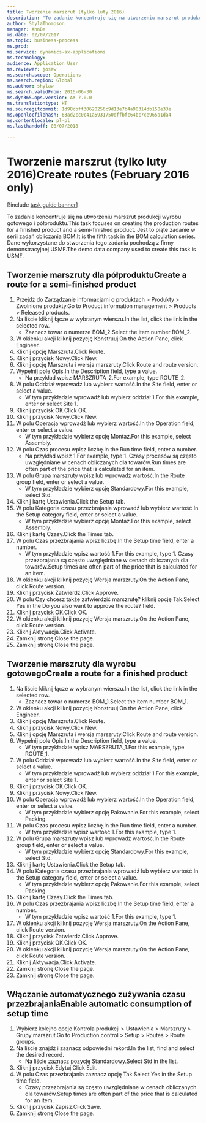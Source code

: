 ```yaml
--- 
title: Tworzenie marszrut (tylko luty 2016)
description: "To zadanie koncentruje się na utworzeniu marszrut produkcji wyrobu gotowego i półproduktu."
author: ShylaThompson
manager: AnnBe
ms.date: 02/07/2017
ms.topic: business-process
ms.prod: 
ms.service: dynamics-ax-applications
ms.technology: 
audience: Application User
ms.reviewer: josaw
ms.search.scope: Operations
ms.search.region: Global
ms.author: shylaw
ms.search.validFrom: 2016-06-30
ms.dyn365.ops.version: AX 7.0.0
ms.translationtype: HT
ms.sourcegitcommit: 1d98cbff30620256c9d13e7b4a90314db150e33e
ms.openlocfilehash: 63ad2cc0c41a5931750dffbfc64bc7ce965a1da4
ms.contentlocale: pl-pl
ms.lasthandoff: 08/07/2018

---
```

# <a name="create-routes-february-2016-only"></a><span data-ttu-id="d9bd4-103">Tworzenie marszrut (tylko luty 2016)</span><span class="sxs-lookup"><span data-stu-id="d9bd4-103">Create routes (February 2016 only)</span></span>

[!include [task guide banner](../../includes/task-guide-banner.md)]

<span data-ttu-id="d9bd4-104">To zadanie koncentruje się na utworzeniu marszrut produkcji wyrobu gotowego i półproduktu.</span><span class="sxs-lookup"><span data-stu-id="d9bd4-104">This task focuses on creating the production routes for a finished product and a semi-finished product.</span></span> <span data-ttu-id="d9bd4-105">Jest to piąte zadanie w serii zadań obliczania BOM.</span><span class="sxs-lookup"><span data-stu-id="d9bd4-105">It is the fifth task in the BOM calculation series.</span></span> <span data-ttu-id="d9bd4-106">Dane wykorzystane do stworzenia tego zadania pochodzą z firmy demonstracyjnej USMF.</span><span class="sxs-lookup"><span data-stu-id="d9bd4-106">The demo data company used to create this task is USMF.</span></span>


## <a name="create-a-route-for-a-semi-finished-product"></a><span data-ttu-id="d9bd4-107">Tworzenie marszruty dla półproduktu</span><span class="sxs-lookup"><span data-stu-id="d9bd4-107">Create a route for a semi-finished product</span></span>
1. <span data-ttu-id="d9bd4-108">Przejdź do Zarządzanie informacjami o produktach > Produkty > Zwolnione produkty.</span><span class="sxs-lookup"><span data-stu-id="d9bd4-108">Go to Product information management > Products > Released products.</span></span>
2. <span data-ttu-id="d9bd4-109">Na liście kliknij łącze w wybranym wierszu.</span><span class="sxs-lookup"><span data-stu-id="d9bd4-109">In the list, click the link in the selected row.</span></span>
    * <span data-ttu-id="d9bd4-110">Zaznacz towar o numerze BOM_2.</span><span class="sxs-lookup"><span data-stu-id="d9bd4-110">Select the item number BOM_2.</span></span>  
3. <span data-ttu-id="d9bd4-111">W okienku akcji kliknij pozycję Konstruuj.</span><span class="sxs-lookup"><span data-stu-id="d9bd4-111">On the Action Pane, click Engineer.</span></span>
4. <span data-ttu-id="d9bd4-112">Kliknij opcję Marszruta.</span><span class="sxs-lookup"><span data-stu-id="d9bd4-112">Click Route.</span></span>
5. <span data-ttu-id="d9bd4-113">Kliknij przycisk Nowy.</span><span class="sxs-lookup"><span data-stu-id="d9bd4-113">Click New.</span></span>
6. <span data-ttu-id="d9bd4-114">Kliknij opcję Marszruta i wersja marszruty.</span><span class="sxs-lookup"><span data-stu-id="d9bd4-114">Click Route and route version.</span></span>
7. <span data-ttu-id="d9bd4-115">Wypełnij pole Opis.</span><span class="sxs-lookup"><span data-stu-id="d9bd4-115">In the Description field, type a value.</span></span>
    * <span data-ttu-id="d9bd4-116">Na przykład wpisz MARSZRUTA_2.</span><span class="sxs-lookup"><span data-stu-id="d9bd4-116">For example, type ROUTE_2.</span></span>  
8. <span data-ttu-id="d9bd4-117">W polu Oddział wprowadź lub wybierz wartość.</span><span class="sxs-lookup"><span data-stu-id="d9bd4-117">In the Site field, enter or select a value.</span></span>
    * <span data-ttu-id="d9bd4-118">W tym przykładzie wprowadź lub wybierz oddział 1.</span><span class="sxs-lookup"><span data-stu-id="d9bd4-118">For this example, enter or select Site 1.</span></span>  
9. <span data-ttu-id="d9bd4-119">Kliknij przycisk OK.</span><span class="sxs-lookup"><span data-stu-id="d9bd4-119">Click OK.</span></span>
10. <span data-ttu-id="d9bd4-120">Kliknij przycisk Nowy.</span><span class="sxs-lookup"><span data-stu-id="d9bd4-120">Click New.</span></span>
11. <span data-ttu-id="d9bd4-121">W polu Operacja wprowadź lub wybierz wartość.</span><span class="sxs-lookup"><span data-stu-id="d9bd4-121">In the Operation field, enter or select a value.</span></span>
    * <span data-ttu-id="d9bd4-122">W tym przykładzie wybierz opcję Montaż.</span><span class="sxs-lookup"><span data-stu-id="d9bd4-122">For this example, select Assembly.</span></span>  
12. <span data-ttu-id="d9bd4-123">W polu Czas procesu wpisz liczbę.</span><span class="sxs-lookup"><span data-stu-id="d9bd4-123">In the Run time field, enter a number.</span></span>
    * <span data-ttu-id="d9bd4-124">Na przykład wpisz 1.</span><span class="sxs-lookup"><span data-stu-id="d9bd4-124">For example, type 1.</span></span> <span data-ttu-id="d9bd4-125">Czasy procesów są często uwzględniane w cenach obliczanych dla towarów.</span><span class="sxs-lookup"><span data-stu-id="d9bd4-125">Run times are often part of the price that is calculated for an item.</span></span>  
13. <span data-ttu-id="d9bd4-126">W polu Grupa marszruty wpisz lub wprowadź wartość.</span><span class="sxs-lookup"><span data-stu-id="d9bd4-126">In the Route group field, enter or select a value.</span></span>
    * <span data-ttu-id="d9bd4-127">W tym przykładzie wybierz opcję Standardowy.</span><span class="sxs-lookup"><span data-stu-id="d9bd4-127">For this example, select Std.</span></span>  
14. <span data-ttu-id="d9bd4-128">Kliknij kartę Ustawienia.</span><span class="sxs-lookup"><span data-stu-id="d9bd4-128">Click the Setup tab.</span></span>
15. <span data-ttu-id="d9bd4-129">W polu Kategoria czasu przezbrajania wprowadź lub wybierz wartość.</span><span class="sxs-lookup"><span data-stu-id="d9bd4-129">In the Setup category field, enter or select a value.</span></span>
    * <span data-ttu-id="d9bd4-130">W tym przykładzie wybierz opcję Montaż.</span><span class="sxs-lookup"><span data-stu-id="d9bd4-130">For this example, select Assembly.</span></span>  
16. <span data-ttu-id="d9bd4-131">Kliknij kartę Czasy.</span><span class="sxs-lookup"><span data-stu-id="d9bd4-131">Click the Times tab.</span></span>
17. <span data-ttu-id="d9bd4-132">W polu Czas przezbrajania wpisz liczbę.</span><span class="sxs-lookup"><span data-stu-id="d9bd4-132">In the Setup time field, enter a number.</span></span>
    * <span data-ttu-id="d9bd4-133">W tym przykładzie wpisz wartość 1.</span><span class="sxs-lookup"><span data-stu-id="d9bd4-133">For this example, type 1.</span></span> <span data-ttu-id="d9bd4-134">Czasy przezbrajania są często uwzględniane w cenach obliczanych dla towarów.</span><span class="sxs-lookup"><span data-stu-id="d9bd4-134">Setup times are often part of the price that is calculated for an item.</span></span>  
18. <span data-ttu-id="d9bd4-135">W okienku akcji kliknij pozycję Wersja marszruty.</span><span class="sxs-lookup"><span data-stu-id="d9bd4-135">On the Action Pane, click Route version.</span></span>
19. <span data-ttu-id="d9bd4-136">Kliknij przycisk Zatwierdź.</span><span class="sxs-lookup"><span data-stu-id="d9bd4-136">Click Approve.</span></span>
20. <span data-ttu-id="d9bd4-137">W polu Czy chcesz także zatwierdzić marszrutę? kliknij opcję Tak.</span><span class="sxs-lookup"><span data-stu-id="d9bd4-137">Select Yes in the Do you also want to approve the route? field.</span></span>
21. <span data-ttu-id="d9bd4-138">Kliknij przycisk OK.</span><span class="sxs-lookup"><span data-stu-id="d9bd4-138">Click OK.</span></span>
22. <span data-ttu-id="d9bd4-139">W okienku akcji kliknij pozycję Wersja marszruty.</span><span class="sxs-lookup"><span data-stu-id="d9bd4-139">On the Action Pane, click Route version.</span></span>
23. <span data-ttu-id="d9bd4-140">Kliknij Aktywacja.</span><span class="sxs-lookup"><span data-stu-id="d9bd4-140">Click Activate.</span></span>
24. <span data-ttu-id="d9bd4-141">Zamknij stronę.</span><span class="sxs-lookup"><span data-stu-id="d9bd4-141">Close the page.</span></span>
25. <span data-ttu-id="d9bd4-142">Zamknij stronę.</span><span class="sxs-lookup"><span data-stu-id="d9bd4-142">Close the page.</span></span>

## <a name="create-a-route-for-a-finished-product"></a><span data-ttu-id="d9bd4-143">Tworzenie marszruty dla wyrobu gotowego</span><span class="sxs-lookup"><span data-stu-id="d9bd4-143">Create a route for a finished product</span></span>
1. <span data-ttu-id="d9bd4-144">Na liście kliknij łącze w wybranym wierszu.</span><span class="sxs-lookup"><span data-stu-id="d9bd4-144">In the list, click the link in the selected row.</span></span>
    * <span data-ttu-id="d9bd4-145">Zaznacz towar o numerze BOM_1.</span><span class="sxs-lookup"><span data-stu-id="d9bd4-145">Select the item number BOM_1.</span></span>  
2. <span data-ttu-id="d9bd4-146">W okienku akcji kliknij pozycję Konstruuj.</span><span class="sxs-lookup"><span data-stu-id="d9bd4-146">On the Action Pane, click Engineer.</span></span>
3. <span data-ttu-id="d9bd4-147">Kliknij opcję Marszruta.</span><span class="sxs-lookup"><span data-stu-id="d9bd4-147">Click Route.</span></span>
4. <span data-ttu-id="d9bd4-148">Kliknij przycisk Nowy.</span><span class="sxs-lookup"><span data-stu-id="d9bd4-148">Click New.</span></span>
5. <span data-ttu-id="d9bd4-149">Kliknij opcję Marszruta i wersja marszruty.</span><span class="sxs-lookup"><span data-stu-id="d9bd4-149">Click Route and route version.</span></span>
6. <span data-ttu-id="d9bd4-150">Wypełnij pole Opis.</span><span class="sxs-lookup"><span data-stu-id="d9bd4-150">In the Description field, type a value.</span></span>
    * <span data-ttu-id="d9bd4-151">W tym przykładzie wpisz MARSZRUTA_1.</span><span class="sxs-lookup"><span data-stu-id="d9bd4-151">For this example, type ROUTE_1.</span></span>  
7. <span data-ttu-id="d9bd4-152">W polu Oddział wprowadź lub wybierz wartość.</span><span class="sxs-lookup"><span data-stu-id="d9bd4-152">In the Site field, enter or select a value.</span></span>
    * <span data-ttu-id="d9bd4-153">W tym przykładzie wprowadź lub wybierz oddział 1.</span><span class="sxs-lookup"><span data-stu-id="d9bd4-153">For this example, enter or select Site 1.</span></span>  
8. <span data-ttu-id="d9bd4-154">Kliknij przycisk OK.</span><span class="sxs-lookup"><span data-stu-id="d9bd4-154">Click OK.</span></span>
9. <span data-ttu-id="d9bd4-155">Kliknij przycisk Nowy.</span><span class="sxs-lookup"><span data-stu-id="d9bd4-155">Click New.</span></span>
10. <span data-ttu-id="d9bd4-156">W polu Operacja wprowadź lub wybierz wartość.</span><span class="sxs-lookup"><span data-stu-id="d9bd4-156">In the Operation field, enter or select a value.</span></span>
    * <span data-ttu-id="d9bd4-157">W tym przykładzie wybierz opcję Pakowanie.</span><span class="sxs-lookup"><span data-stu-id="d9bd4-157">For this example, select Packing.</span></span>  
11. <span data-ttu-id="d9bd4-158">W polu Czas procesu wpisz liczbę.</span><span class="sxs-lookup"><span data-stu-id="d9bd4-158">In the Run time field, enter a number.</span></span>
    * <span data-ttu-id="d9bd4-159">W tym przykładzie wpisz wartość 1.</span><span class="sxs-lookup"><span data-stu-id="d9bd4-159">For this example, type 1.</span></span>  
12. <span data-ttu-id="d9bd4-160">W polu Grupa marszruty wpisz lub wprowadź wartość.</span><span class="sxs-lookup"><span data-stu-id="d9bd4-160">In the Route group field, enter or select a value.</span></span>
    * <span data-ttu-id="d9bd4-161">W tym przykładzie wybierz opcję Standardowy.</span><span class="sxs-lookup"><span data-stu-id="d9bd4-161">For this example, select Std.</span></span>  
13. <span data-ttu-id="d9bd4-162">Kliknij kartę Ustawienia.</span><span class="sxs-lookup"><span data-stu-id="d9bd4-162">Click the Setup tab.</span></span>
14. <span data-ttu-id="d9bd4-163">W polu Kategoria czasu przezbrajania wprowadź lub wybierz wartość.</span><span class="sxs-lookup"><span data-stu-id="d9bd4-163">In the Setup category field, enter or select a value.</span></span>
    * <span data-ttu-id="d9bd4-164">W tym przykładzie wybierz opcję Pakowanie.</span><span class="sxs-lookup"><span data-stu-id="d9bd4-164">For this example, select Packing.</span></span>  
15. <span data-ttu-id="d9bd4-165">Kliknij kartę Czasy.</span><span class="sxs-lookup"><span data-stu-id="d9bd4-165">Click the Times tab.</span></span>
16. <span data-ttu-id="d9bd4-166">W polu Czas przezbrajania wpisz liczbę.</span><span class="sxs-lookup"><span data-stu-id="d9bd4-166">In the Setup time field, enter a number.</span></span>
    * <span data-ttu-id="d9bd4-167">W tym przykładzie wpisz wartość 1.</span><span class="sxs-lookup"><span data-stu-id="d9bd4-167">For this example, type 1.</span></span>  
17. <span data-ttu-id="d9bd4-168">W okienku akcji kliknij pozycję Wersja marszruty.</span><span class="sxs-lookup"><span data-stu-id="d9bd4-168">On the Action Pane, click Route version.</span></span>
18. <span data-ttu-id="d9bd4-169">Kliknij przycisk Zatwierdź.</span><span class="sxs-lookup"><span data-stu-id="d9bd4-169">Click Approve.</span></span>
19. <span data-ttu-id="d9bd4-170">Kliknij przycisk OK.</span><span class="sxs-lookup"><span data-stu-id="d9bd4-170">Click OK.</span></span>
20. <span data-ttu-id="d9bd4-171">W okienku akcji kliknij pozycję Wersja marszruty.</span><span class="sxs-lookup"><span data-stu-id="d9bd4-171">On the Action Pane, click Route version.</span></span>
21. <span data-ttu-id="d9bd4-172">Kliknij Aktywacja.</span><span class="sxs-lookup"><span data-stu-id="d9bd4-172">Click Activate.</span></span>
22. <span data-ttu-id="d9bd4-173">Zamknij stronę.</span><span class="sxs-lookup"><span data-stu-id="d9bd4-173">Close the page.</span></span>
23. <span data-ttu-id="d9bd4-174">Zamknij stronę.</span><span class="sxs-lookup"><span data-stu-id="d9bd4-174">Close the page.</span></span>

## <a name="enable-automatic-consumption-of-setup-time"></a><span data-ttu-id="d9bd4-175">Włączanie automatycznego zużywania czasu przezbrajania</span><span class="sxs-lookup"><span data-stu-id="d9bd4-175">Enable automatic consumption of setup time</span></span>
1. <span data-ttu-id="d9bd4-176">Wybierz kolejno opcje Kontrola produkcji > Ustawienia > Marszruty > Grupy marszrut.</span><span class="sxs-lookup"><span data-stu-id="d9bd4-176">Go to Production control > Setup > Routes > Route groups.</span></span>
2. <span data-ttu-id="d9bd4-177">Na liście znajdź i zaznacz odpowiedni rekord.</span><span class="sxs-lookup"><span data-stu-id="d9bd4-177">In the list, find and select the desired record.</span></span>
    * <span data-ttu-id="d9bd4-178">Na liście zaznacz pozycję Standardowy.</span><span class="sxs-lookup"><span data-stu-id="d9bd4-178">Select Std in the list.</span></span>  
3. <span data-ttu-id="d9bd4-179">Kliknij przycisk Edytuj.</span><span class="sxs-lookup"><span data-stu-id="d9bd4-179">Click Edit.</span></span>
4. <span data-ttu-id="d9bd4-180">W polu Czas przezbrajania zaznacz opcję Tak.</span><span class="sxs-lookup"><span data-stu-id="d9bd4-180">Select Yes in the Setup time field.</span></span>
    * <span data-ttu-id="d9bd4-181">Czasy przezbrajania są często uwzględniane w cenach obliczanych dla towarów.</span><span class="sxs-lookup"><span data-stu-id="d9bd4-181">Setup times are often part of the price that is calculated for an item.</span></span>  
5. <span data-ttu-id="d9bd4-182">Kliknij przycisk Zapisz.</span><span class="sxs-lookup"><span data-stu-id="d9bd4-182">Click Save.</span></span>
6. <span data-ttu-id="d9bd4-183">Zamknij stronę.</span><span class="sxs-lookup"><span data-stu-id="d9bd4-183">Close the page.</span></span>


